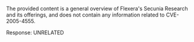The provided content is a general overview of Flexera's Secunia Research and its offerings, and does not contain any information related to CVE-2005-4555.

Response: UNRELATED